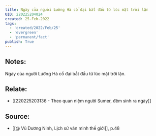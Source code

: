 ```yaml
---
title: Ngày của người Lưỡng Hà cổ đại bắt đầu từ lúc mặt trời lặn
UID: 220225204024
created: 25-Feb-2022
tags:
  - 'created/2022/Feb/25'
  - 'evergreen'
  - 'permanent/fact'
publish: True
---
```

## Notes:
Ngày của người Lưỡng Hà cổ đại bắt đầu từ lúc mặt trời lặn.

## Relate:
- [[220225203136 - Theo quan niệm người Sumer, đêm sinh ra ngày]]

## Source:
- [[@ Vũ Dương Ninh, Lịch sử văn minh thế giới]], p.48




